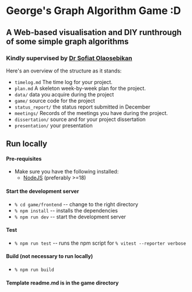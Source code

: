 # George's Graph Algorithm Game :D

## A Web-based visualisation and DIY runthrough of some simple graph algorithms
### Kindly supervised by [Dr Sofiat Olaosebikan](https://www.dcs.gla.ac.uk/~sofiat/)

Here's an overview of the structure as it stands:

* `timelog.md` The time log for your project.
* `plan.md` A skeleton week-by-week plan for the project. 
* `data/` data you acquire during the project
* `game/` source code for the project
* `status_report/` the status report submitted in December
* `meetings/` Records of the meetings you have during the project.
* `dissertation/` source and for your project dissertation
* `presentation/` your presentation

## Run locally

#### Pre-requisites
* Make sure you have the following installed:
    * [NodeJS](https://nodejs.org/en) (preferably >=18)
#### Start the development server
* `% cd game/frontend` -- change to the right directory
* `% npm install`  -- installs the dependencies 
* `% npm run dev` -- start the development server

#### Test
* `% npm run test` -- runs the npm script for `% vitest --reporter verbose`

#### Build (not necessary to run locally)
* `% npm run build`

#### Template readme.md is in the game directory
